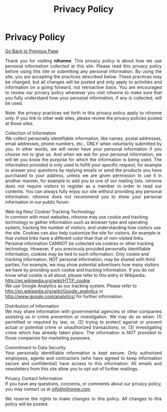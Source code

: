 ﻿---
layout: page
title: "Privacy Policy"

meta: Quy định tổng hợp Privacy Policy
keywords: Quy định tổng hợp Privacy Policy


---

# Privacy Policy


 <p align="justify" class="content"><a href="javascript:void(0)" onclick="history.go(-1);;return false">Go Back to Previous Page</a></p>
          <p align="justify" class="content">Thank you for visiting <strong>nihonne</strong>.   This privacy policy is about how we use personal information collected at this   site. Please read this privacy policy before using this site or submitting any   personal information. By using the site, you are accepting the practices   described below. These practices may be changed, but all changes will be posted   and only apply to activities and information on a going forward, not retroactive   basis. You are encouraged to review our privacy policy whenever you visit   nihonne to make sure that you fully understand how your personal information,   if any is collected, will be used.</p>
<p align="justify" class="content"><span class="explanation">Note: </span>the privacy practices   set forth in this privacy policy apply to nihonne only. If you link to other   web sites, please review the privacy policies posted at those sites.</p>
          <p align="justify" class="content"><span class="explanation">Collection of   Information&nbsp;</span><strong><br>
          </strong>We collect personally identifiable information, like names,   postal addresses, email addresses, phone numbers, etc., ONLY when voluntarily   submitted by you. In other words, we will never have your personal information   if you choose not to give us. And when we ask for your personal information, we   will let you know the purpose for which the information is being used. The   information provided is only used to fulfill your specific request, for example   to answer your questions by replying emails or send the products you have   purchased to your address, unless we are given permission to use it in another   manner, for example to add you to one of our mailing lists. nihonne does not   require visitors to register as a member in order to read our contents. You can   always fully enjoy our site without providing any personal information.   nihonne does not recommend you to show your personal information in our   public forum. </p>
          <p class="content"><span class="explanation">Web log files/ Cookie/ Tracking   Technology&nbsp;</span><strong><br>
          </strong>In common with most websites, nihonne may use cookie and   tracking technology to gather information such as browser type and operating   system, tracking the number of visitors, and understanding how visitors use the   site. Cookies can also help customize the site for visitors. An example is that   visited links have a different color than that of non-visited links. Personal   information CANNOT be collected via cookies or other tracking technology.   However, if you previously provided personally identifiable information, cookies   may be tied to such information. Only cookie and tracking information, NOT   personal information, may be shared with third parties. For example, we may show   potential advertisers how many visitors we have by providing such cookie and   tracking information. If you do not know what cookie is all about, please refer   to this entry in Wikipedia: <a href="http://en.wikipedia.org/wiki/HTTP_cookie" target="_blank"><u>http://en.wikipedia.org/wiki/HTTP_cookie</u></a> . <br>
          We use Google Analytics as our tracking system. Please   refer to <a href="http://en.wikipedia.org/wiki/Google_analytics" target="_blank"><u>http://en.wikipedia.org/wiki/Google_analytics</u></a> or <a href="http://www.google.com/analytics/" target="_blank"><u>http://www.google.com/analytics/</u></a> for further information.</p>
          <p align="justify" class="content"><span class="explanation">Distribution of   Information&nbsp;</span><br>
          We may share information with governmental agencies or other   companies assisting us in crime prevention or investigation. We may do so when:   (1) permitted or required by law; or, (2) trying to protect against or prevent   actual or potential crime or unauthorized transactions; or, (3) investigating   crime which has already taken place. The information is NOT provided to those   companies for marketing purposes. </p>
          <p align="justify" class="content"><span class="explanation">Commitment to Data   Security&nbsp;</span><br>
          Your personally identifiable information is kept secure. Only   authorized employees, agents and contractors (who have agreed to keep   information secure and confidential) have access to this information. All emails   and newsletters from this site allow you to opt out of further mailings. </p>
          <p align="justify" class="content"><span class="explanation">Privacy Contact   Information&nbsp;</span><br>
          If you have any questions, concerns, or comments about our   privacy policy, you may contact us at <a href="mailto:info@nihonne.com">info@nihonne.com</a></p>
          <p align="justify" class="content">We reserve the rights to make changes   to this policy. All changes to this policy will be posted.</p>
          <p>&nbsp;</p>

